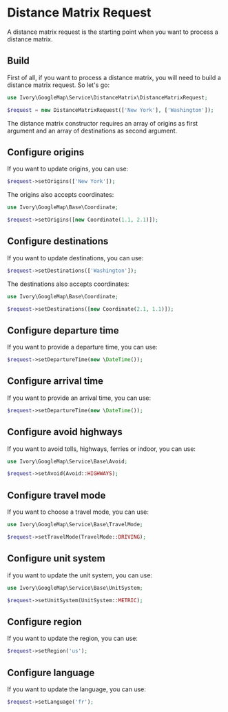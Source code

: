 # Distance Matrix Request

A distance matrix request is the starting point when you want to process a distance matrix.

## Build

First of all, if you want to process a distance matrix, you will need to build a distance matrix request. So let's go:

``` php
use Ivory\GoogleMap\Service\DistanceMatrix\DistanceMatrixRequest;

$request = new DistanceMatrixRequest(['New York'], ['Washington']);
```

The distance matrix constructor requires an array of origins as first argument and an array of destinations as second 
argument.

## Configure origins

If you want to update origins, you can use:
 
``` php
$request->setOrigins(['New York']);
```

The origins also accepts coordinates:

``` php
use Ivory\GoogleMap\Base\Coordinate;

$request->setOrigins([new Coordinate(1.1, 2.1)]);
```

## Configure destinations

If you want to update destinations, you can use:

``` php
$request->setDestinations(['Washington']);
```

The destinations also accepts coordinates:

``` php
use Ivory\GoogleMap\Base\Coordinate;

$request->setDestinations([new Coordinate(2.1, 1.1)]);
```

## Configure departure time

If you want to provide a departure time, you can use:

``` php
$request->setDepartureTime(new \DateTime());
```

## Configure arrival time

If you want to provide an arrival time, you can use:

``` php
$request->setDepartureTime(new \DateTime());
```

## Configure avoid highways

If you want to avoid tolls, highways, ferries or indoor, you can use:

``` php
use Ivory\GoogleMap\Service\Base\Avoid;

$request->setAvoid(Avoid::HIGHWAYS);
```

## Configure travel mode

If you want to choose a travel mode, you can use:

``` php
use Ivory\GoogleMap\Service\Base\TravelMode;

$request->setTravelMode(TravelMode::DRIVING);
```

## Configure unit system

if you want to update the unit system, you can use:

``` php
use Ivory\GoogleMap\Service\Base\UnitSystem;

$request->setUnitSystem(UnitSystem::METRIC);
```

## Configure region

If you want to update the region, you can use:

``` php
$request->setRegion('us');
```

## Configure language

If you want to update the language, you can use:

``` php
$request->setLanguage('fr');
```
